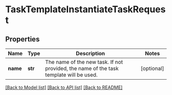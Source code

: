 # TaskTemplateInstantiateTaskRequest

## Properties
Name | Type | Description | Notes
------------ | ------------- | ------------- | -------------
**name** | **str** | The name of the new task. If not provided, the name of the task template will be used. | [optional] 

[[Back to Model list]](../README.md#documentation-for-models) [[Back to API list]](../README.md#documentation-for-api-endpoints) [[Back to README]](../README.md)

